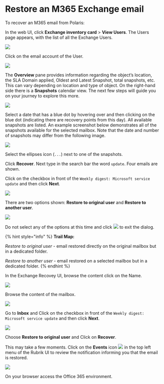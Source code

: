 # Restore an M365 Exchange email

To recover an M365 email from Polaris:

In the web UI, click **Exchange inventory card** > **View Users**. The Users page appears, with the list of all the Exchange Users.

![](<../../../.gitbook/assets/M365 Dashboard  View User.png>)

Click on the email account of the User.

![](<../../../.gitbook/assets/Exchage Users (Gold) Highlight.png>)

The **Overview** pane provides information regarding the object’s location, the SLA Domain applied, Oldest and Latest Snapshot, total snapshots, etc. This can vary depending on location and type of object. On the right-hand side there is a **Snapshots** calendar view. The next few steps will guide you on your journey to explore this more.

![](../../../.gitbook/assets/Calendar.png)

Select a date that has a blue dot by hovering over and then clicking on the blue dot (indicating there are recovery points from this day). All available snapshots are listed. An example screenshot below demonstrates all of the snapshots available for the selected mailbox. Note that the date and number of snapshots may differ from the following image.

![](<../../../.gitbook/assets/Email restore.png>)

Select the ellipses icon (`...`) next to one of the snapshots.

Click **Recover**. Next type in the search bar the word `update`. Four emails are shown.

Click on the checkbox in front of the `Weekly digest: Microsoft service update` and then click **Next**.

![](<../../../.gitbook/assets/Selct email.png>)

There are two options shown: **Restore to original user** and **Restore to another user**.

![](../../../.gitbook/assets/Restore.png)

Do not select any of the options at this time and click ![](../../../.gitbook/assets/Cross.png) to exit the dialog.

{% hint style="info" %}
**Trail Map:**

_Restore to original user_ - email restored directly on the original mailbox but in a dedicated folder.

_Restore to another user_  - email restored on a selected mailbox but in a dedicated folder.
{% endhint %}

In the Exchange Recovey UI, browse the content click on the Name.

![](<../../../.gitbook/assets/Exchage Users (Gold) Highlight.png>)

Browse the content of the mailbox.&#x20;



![](<../../../.gitbook/assets/Restore Browse highlight (1).png>)



Go to **Inbox** and Click on the checkbox in front of the `Weekly digest: Microsoft service update` and then click **Next**.

![](<../../../.gitbook/assets/Browse Inbox.png>)

Choose **Restore to original user** and Click on **Recover**.

This may take a few moments. Click on the **Events** icon ![](<../../../.gitbook/assets/Event Icon.png>) in the top left menu of the Rubrik UI to review the notification informing you that the email is restored.

![](<../../../.gitbook/assets/Events Dash.png>)

On your browser access the Office 365 environment.
